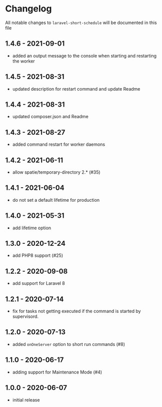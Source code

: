 # Changelog

All notable changes to `laravel-short-schedule` will be documented in this file

## 1.4.6 - 2021-09-01

- added an output message to the console when starting and restarting the worker

## 1.4.5 - 2021-08-31

- updated description for restart command and update Readme

## 1.4.4 - 2021-08-31

- updated composer.json and Readme

## 1.4.3 - 2021-08-27

- added command restart for worker daemons

## 1.4.2 - 2021-06-11

- allow spatie/temporary-directory 2.* (#35)


## 1.4.1 - 2021-06-04

- do not set a default lifetime for production


## 1.4.0 - 2021-05-31

- add lifetime option

## 1.3.0 - 2020-12-24

- add PHP8 support (#25)

## 1.2.2 - 2020-09-08

- add support for Laravel 8

## 1.2.1 - 2020-07-14

- fix for tasks not getting executed if the command is started by supervisord.

## 1.2.0 - 2020-07-13

- added `onOneServer` option to short run commands (#8)

## 1.1.0 - 2020-06-17

- adding support for Maintenance Mode (#4)

## 1.0.0 - 2020-06-07

- initial release
